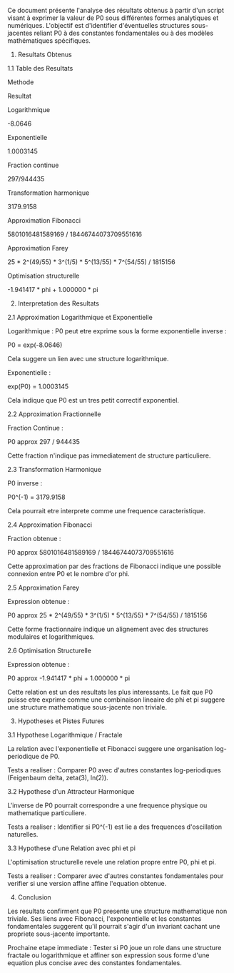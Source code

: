 
Ce document présente l'analyse des résultats obtenus à partir d'un script visant à exprimer la valeur de P0 sous différentes formes analytiques et numériques. L'objectif est d'identifier d'éventuelles structures sous-jacentes reliant P0 à des constantes fondamentales ou à des modèles mathématiques spécifiques.

1. Resultats Obtenus

1.1 Table des Resultats

Methode

Resultat

Logarithmique

-8.0646

Exponentielle

1.0003145

Fraction continue

297/944435

Transformation harmonique

3179.9158

Approximation Fibonacci

5801016481589169 / 18446744073709551616

Approximation Farey

25 * 2^(49/55) * 3^(1/5) * 5^(13/55) * 7^(54/55) / 1815156

Optimisation structurelle

-1.941417 * phi + 1.000000 * pi

2. Interpretation des Resultats

2.1 Approximation Logarithmique et Exponentielle

Logarithmique : P0 peut etre exprime sous la forme exponentielle inverse :

P0 = exp(-8.0646)

Cela suggere un lien avec une structure logarithmique.

Exponentielle :

exp(P0) = 1.0003145

Cela indique que P0 est un tres petit correctif exponentiel.

2.2 Approximation Fractionnelle

Fraction Continue :

P0 approx 297 / 944435

Cette fraction n'indique pas immediatement de structure particuliere.

2.3 Transformation Harmonique

P0 inverse :

P0^(-1) = 3179.9158

Cela pourrait etre interprete comme une frequence caracteristique.

2.4 Approximation Fibonacci

Fraction obtenue :

P0 approx 5801016481589169 / 18446744073709551616

Cette approximation par des fractions de Fibonacci indique une possible connexion entre P0 et le nombre d'or phi.

2.5 Approximation Farey

Expression obtenue :

P0 approx 25 * 2^(49/55) * 3^(1/5) * 5^(13/55) * 7^(54/55) / 1815156

Cette forme fractionnaire indique un alignement avec des structures modulaires et logarithmiques.

2.6 Optimisation Structurelle

Expression obtenue :

P0 approx -1.941417 * phi + 1.000000 * pi

Cette relation est un des resultats les plus interessants. Le fait que P0 puisse etre exprime comme une combinaison lineaire de phi et pi suggere une structure mathematique sous-jacente non triviale.

3. Hypotheses et Pistes Futures

3.1 Hypothese Logarithmique / Fractale

La relation avec l'exponentielle et Fibonacci suggere une organisation log-periodique de P0.

Tests a realiser : Comparer P0 avec d'autres constantes log-periodiques (Feigenbaum delta, zeta(3), ln(2)).

3.2 Hypothese d'un Attracteur Harmonique

L'inverse de P0 pourrait correspondre a une frequence physique ou mathematique particuliere.

Tests a realiser : Identifier si P0^(-1) est lie a des frequences d'oscillation naturelles.

3.3 Hypothese d'une Relation avec phi et pi

L'optimisation structurelle revele une relation propre entre P0, phi et pi.

Tests a realiser : Comparer avec d'autres constantes fondamentales pour verifier si une version affine affine l'equation obtenue.

4. Conclusion

Les resultats confirment que P0 presente une structure mathematique non triviale. Ses liens avec Fibonacci, l'exponentielle et les constantes fondamentales suggerent qu'il pourrait s'agir d'un invariant cachant une propriete sous-jacente importante.

Prochaine etape immediate : Tester si P0 joue un role dans une structure fractale ou logarithmique et affiner son expression sous forme d'une equation plus concise avec des constantes fondamentales.
